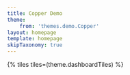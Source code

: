 ```yaml
---
title: Copper Demo
theme: 
    from: 'themes.demo.Copper'
layout: homepage
template: homepage
skipTaxonomy: true
---
```


{% tiles tiles=(theme.dashboardTiles) %}